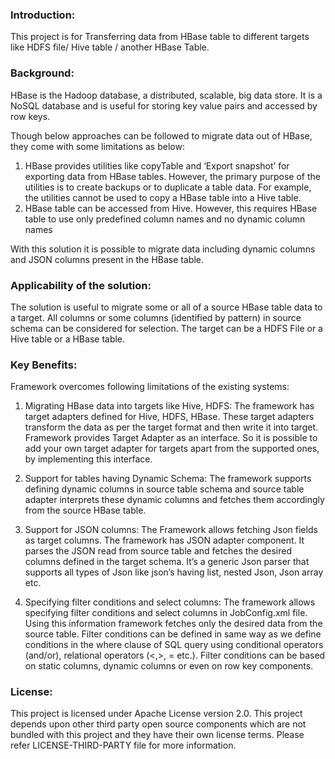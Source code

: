 ### **Introduction:**

This project is for Transferring data from HBase table to different targets like HDFS file/ Hive table / another HBase Table. 

### **Background:**

HBase is the Hadoop database, a distributed, scalable, big data store. It is a NoSQL database and is useful for storing key value pairs and accessed by row keys. 

Though below approaches can be followed to migrate data out of HBase, they come with some limitations as below:

1.	HBase provides utilities like copyTable and ‘Export snapshot’ for exporting data from HBase tables. However, the primary purpose of the utilities is to create backups or to duplicate a table data. For example, the utilities cannot be used to copy a HBase table into a Hive table. 
2.	HBase table can be accessed from Hive. However, this requires HBase table to use only predefined column names and no dynamic column names

With this solution it is possible to migrate data including dynamic columns and JSON columns present in the HBase table.


### **Applicability of the solution:**

The solution is useful to migrate some or all of a source HBase table data to a target. All columns or some columns (identified by pattern) in source schema can be considered for selection. The target can be a HDFS File or a Hive table or a HBase table.

### **Key Benefits:**

Framework overcomes following limitations of the existing systems:

1.  Migrating HBase data into targets like Hive, HDFS:
The framework has target adapters defined for Hive, HDFS, HBase. These target adapters transform the data as per the target format and then write it into target. Framework provides Target Adapter as an interface. So it is possible to add your own target adapter for targets apart from the supported ones, by implementing this interface.

2.	Support for tables having Dynamic Schema: 
The framework supports defining dynamic columns in source table schema and source table adapter interprets these dynamic columns and fetches them accordingly from the source HBase table.

3.	Support for JSON columns: 
The Framework allows fetching Json fields as target columns. 
The framework has JSON adapter component. It parses the JSON read from source table and fetches the desired columns defined in the target schema. It’s a generic Json parser that supports all types of Json like json’s having list, nested Json, Json array etc.

4.	Specifying filter conditions and select columns:
The framework allows specifying filter conditions and select columns in JobConfig.xml file. Using this information framework fetches only the desired data from the source table. Filter conditions can be defined in same way as we define conditions in the where clause of SQL query using conditional operators (and/or), relational operators (<,>, = etc.). Filter conditions can be based on static columns, dynamic columns or even on row key components.

### **License:**
This project is licensed under Apache License version 2.0. This project depends upon other third party open source components which are not bundled with this project and they have their own license terms. Please refer LICENSE-THIRD-PARTY file for more information. 
